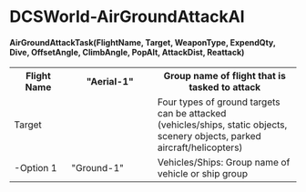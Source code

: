 # DCSWorld-AirGroundAttackAI

#### AirGroundAttackTask(FlightName, Target, WeaponType, ExpendQty, Dive, OffsetAngle, ClimbAngle, PopAlt, AttackDist, Reattack)

<table cellpadding="0" cellspacing="0">
  <tr><th>Flight Name</th><th>"Aerial-1"</th><th>Group name of flight that is tasked to attack</th>
  <tr style="border:none">
    <td width="20%">Target</td><td width="30%"></td><td>Four types of ground targets can be attacked (vehicles/ships, static objects, scenery objects, parked aircraft/helicopters)</td>
  </tr>
  <tr style="border:none">
    <td>-Option 1</td><td>"Ground-1"</td><td>Vehicles/Ships: Group name of vehicle or ship group</td>
  </tr>
</table>
